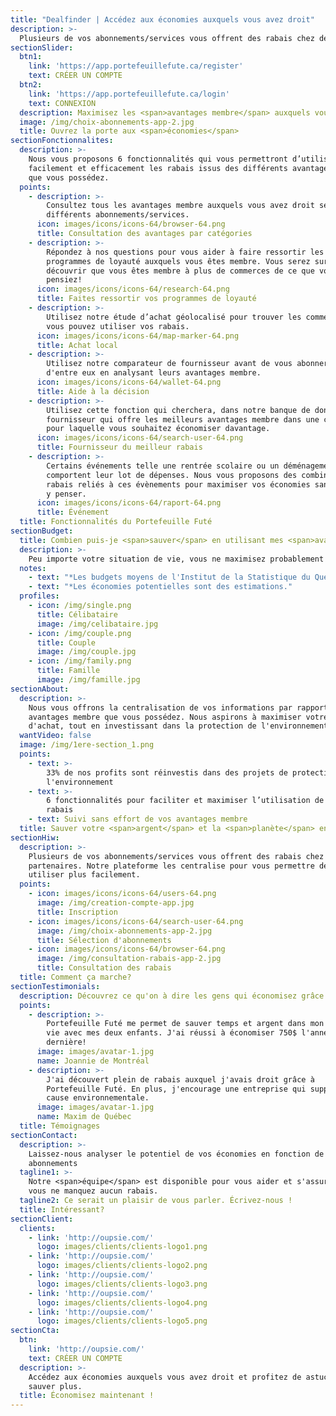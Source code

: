 ```yaml
---
title: "Dealfinder | Accédez aux économies auxquels vous avez droit"
description: >-
  Plusieurs de vos abonnements/services vous offrent des rabais chez des partenaires. Notre plateforme les centralise pour vous permettre de les utiliser plus facilement.
sectionSlider:
  btn1:
    link: 'https://app.portefeuillefute.ca/register'
    text: CRÉER UN COMPTE
  btn2:
    link: 'https://app.portefeuillefute.ca/login'
    text: CONNEXION
  description: Maximisez les <span>avantages membre</span> auxquels vous avez droit
  image: /img/choix-abonnements-app-2.jpg
  title: Ouvrez la porte aux <span>économies</span>
sectionFonctionnalites:
  description: >-
    Nous vous proposons 6 fonctionnalités qui vous permettront d’utiliser plus
    facilement et efficacement les rabais issus des différents avantages membre
    que vous possédez.
  points:
    - description: >-
        Consultez tous les avantages membre auxquels vous avez droit selon vos
        différents abonnements/services.
      icon: images/icons/icons-64/browser-64.png
      title: Consultation des avantages par catégories
    - description: >-
        Répondez à nos questions pour vous aider à faire ressortir les
        programmes de loyauté auxquels vous êtes membre. Vous serez surpris de
        découvrir que vous êtes membre à plus de commerces de ce que vous
        pensiez!
      icon: images/icons/icons-64/research-64.png
      title: Faites ressortir vos programmes de loyauté
    - description: >-
        Utilisez notre étude d’achat géolocalisé pour trouver les commercants où
        vous pouvez utiliser vos rabais.
      icon: images/icons/icons-64/map-marker-64.png
      title: Achat local
    - description: >-
        Utilisez notre comparateur de fournisseur avant de vous abonner à l'un
        d'entre eux en analysant leurs avantages membre.
      icon: images/icons/icons-64/wallet-64.png
      title: Aide à la décision
    - description: >-
        Utilisez cette fonction qui cherchera, dans notre banque de données, le
        fournisseur qui offre les meilleurs avantages membre dans une catégorie
        pour laquelle vous souhaitez économiser davantage.
      icon: images/icons/icons-64/search-user-64.png
      title: Fournisseur du meilleur rabais
    - description: >-
        Certains événements telle une rentrée scolaire ou un déménagement
        comportent leur lot de dépenses. Nous vous proposons des combinaisons de
        rabais reliés à ces évènements pour maximiser vos économies sans avoir à
        y penser.
      icon: images/icons/icons-64/raport-64.png
      title: Événement
  title: Fonctionnalités du Portefeuille Futé
sectionBudget:
  title: Combien puis-je <span>sauver</span> en utilisant mes <span>avantages membres</span>?
  description: >-
    Peu importe votre situation de vie, vous ne maximisez probablement l'utilisation de vos avantages membres. Nous avons décortiquer pour vous les économies potentielles de quelqu'un qui est abonné à CAA, Vidéotron et Éconofitness.
  notes:
    - text: "*Les budgets moyens de l'Institut de la Statistique du Québec ont été utilisés pour estimer les économies potentielles."
    - text: "*Les économies potentielles sont des estimations."
  profiles:
    - icon: /img/single.png
      title: Célibataire
      image: /img/celibataire.jpg
    - icon: /img/couple.png
      title: Couple
      image: /img/couple.jpg
    - icon: /img/family.png
      title: Famille
      image: /img/famille.jpg
sectionAbout:
  description: >-
    Nous vous offrons la centralisation de vos informations par rapport aux
    avantages membre que vous possédez. Nous aspirons à maximiser votre pouvoir
    d'achat, tout en investissant dans la protection de l'environnement.
  wantVideo: false
  image: /img/1ere-section_1.png
  points:
    - text: >-
        33% de nos profits sont réinvestis dans des projets de protection de
        l'environnement 
    - text: >-
        6 fonctionnalités pour faciliter et maximiser l’utilisation de vos
        rabais
    - text: Suivi sans effort de vos avantages membre
  title: Sauver votre <span>argent</span> et la <span>planète</span> en même temps
sectionHiw:
  description: >-
    Plusieurs de vos abonnements/services vous offrent des rabais chez des
    partenaires. Notre plateforme les centralise pour vous permettre de les
    utiliser plus facilement.
  points:
    - icon: images/icons/icons-64/users-64.png
      image: /img/creation-compte-app.jpg
      title: Inscription
    - icon: images/icons/icons-64/search-user-64.png
      image: /img/choix-abonnements-app-2.jpg
      title: Sélection d'abonnements
    - icon: images/icons/icons-64/browser-64.png
      image: /img/consultation-rabais-app-2.jpg
      title: Consultation des rabais
  title: Comment ça marche?
sectionTestimonials:
  description: Découvrez ce qu'on à dire les gens qui économisez grâce à nous.
  points:
    - description: >-
        Portefeuille Futé me permet de sauver temps et argent dans mon train de
        vie avec mes deux enfants. J'ai réussi à économiser 750$ l'année
        dernière!
      image: images/avatar-1.jpg
      name: Joannie de Montréal
    - description: >-
        J'ai découvert plein de rabais auxquel j'avais droit grâce à
        Portefeuille Futé. En plus, j'encourage une entreprise qui supporte la
        cause environnementale.
      image: images/avatar-1.jpg
      name: Maxim de Québec
  title: Témoignages
sectionContact:
  description: >-
    Laissez-nous analyser le potentiel de vos économies en fonction de vos
    abonnements
  tagline1: >-
    Notre <span>équipe</span> est disponible pour vous aider et s'assurer que
    vous ne manquez aucun rabais.
  tagline2: Ce serait un plaisir de vous parler. Écrivez-nous !
  title: Intéressant?
sectionClient:
  clients:
    - link: 'http://oupsie.com/'
      logo: images/clients/clients-logo1.png
    - link: 'http://oupsie.com/'
      logo: images/clients/clients-logo2.png
    - link: 'http://oupsie.com/'
      logo: images/clients/clients-logo3.png
    - link: 'http://oupsie.com/'
      logo: images/clients/clients-logo4.png
    - link: 'http://oupsie.com/'
      logo: images/clients/clients-logo5.png
sectionCta:
  btn:
    link: 'http://oupsie.com/'
    text: CRÉER UN COMPTE
  description: >-
    Accédez aux économies auxquels vous avez droit et profitez de astuces pour
    sauver plus.
  title: Économisez maintenant !
---
```


